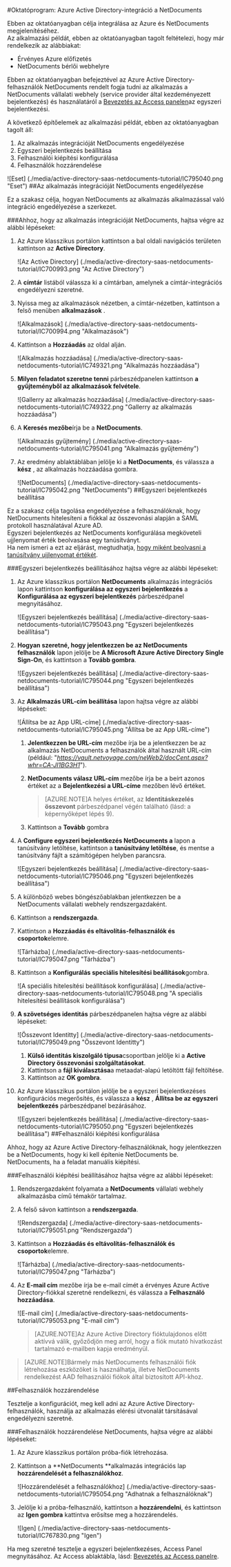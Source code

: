 <properties 
    pageTitle="Oktatóprogram: Azure Active Directory-integráció a NetDocuments |} Microsoft Azure" 
    description="Megtudhatja, hogyan használhatja a NetDocuments az Azure Active Directory ahhoz, hogy az egyszeri bejelentkezés, automatikus kiépítési és az egyéb!" 
    services="active-directory" 
    authors="jeevansd"  
    documentationCenter="na" 
    manager="femila"/>
<tags 
    ms.service="active-directory" 
    ms.devlang="na" 
    ms.topic="article" 
    ms.tgt_pltfrm="na" 
    ms.workload="identity" 
    ms.date="09/29/2016" 
    ms.author="jeedes" />

#<a name="tutorial-azure-active-directory-integration-with-netdocuments"></a>Oktatóprogram: Azure Active Directory-integráció a NetDocuments
  
Ebben az oktatóanyagban célja integrálása az Azure és NetDocuments megjelenítéséhez.  
Az alkalmazási példát, ebben az oktatóanyagban tagolt feltételezi, hogy már rendelkezik az alábbiakat:

-   Érvényes Azure előfizetés
-   NetDocuments bérlői webhelyre
  
Ebben az oktatóanyagban befejeztével az Azure Active Directory-felhasználók NetDocuments rendelt fogja tudni az alkalmazás a NetDocuments vállalati webhely (service provider által kezdeményezett bejelentkezés) és használatáról a [Bevezetés az Access panelen](active-directory-saas-access-panel-introduction.md)az egyszeri bejelentkezési.
  
A következő építőelemek az alkalmazási példát, ebben az oktatóanyagban tagolt áll:

1.  Az alkalmazás integrációját NetDocuments engedélyezése
2.  Egyszeri bejelentkezés beállítása
3.  Felhasználói kiépítési konfigurálása
4.  Felhasználók hozzárendelése

![Eset] (./media/active-directory-saas-netdocuments-tutorial/IC795040.png "Eset")
##<a name="enabling-the-application-integration-for-netdocuments"></a>Az alkalmazás integrációját NetDocuments engedélyezése
  
Ez a szakasz célja, hogyan NetDocuments az alkalmazás alkalmazással való integráció engedélyezése a szerkezet.

###<a name="to-enable-the-application-integration-for-netdocuments-perform-the-following-steps"></a>Ahhoz, hogy az alkalmazás integrációját NetDocuments, hajtsa végre az alábbi lépéseket:

1.  Az Azure klasszikus portálon kattintson a bal oldali navigációs területen kattintson az **Active Directory**.

    ![Az Active Directory] (./media/active-directory-saas-netdocuments-tutorial/IC700993.png "Az Active Directory")

2.  A **címtár** listából válassza ki a címtárban, amelynek a címtár-integrációs engedélyezni szeretné.

3.  Nyissa meg az alkalmazások nézetben, a címtár-nézetben, kattintson a felső menüben **alkalmazások** .

    ![Alkalmazások] (./media/active-directory-saas-netdocuments-tutorial/IC700994.png "Alkalmazások")

4.  Kattintson a **Hozzáadás** az oldal alján.

    ![Alkalmazás hozzáadása] (./media/active-directory-saas-netdocuments-tutorial/IC749321.png "Alkalmazás hozzáadása")

5.  **Milyen feladatot szeretne tenni** párbeszédpanelen kattintson **a gyűjteményből az alkalmazások felvétele**.

    ![Gallerry az alkalmazás hozzáadása] (./media/active-directory-saas-netdocuments-tutorial/IC749322.png "Gallerry az alkalmazás hozzáadása")

6.  A **Keresés mezőbe**írja be a **NetDocuments**.

    ![Alkalmazás gyűjtemény] (./media/active-directory-saas-netdocuments-tutorial/IC795041.png "Alkalmazás gyűjtemény")

7.  Az eredmény ablaktáblában jelölje ki a **NetDocuments**, és válassza a **kész** , az alkalmazás hozzáadása gombra.

    ![NetDocuments] (./media/active-directory-saas-netdocuments-tutorial/IC795042.png "NetDocuments")
##<a name="configuring-single-sign-on"></a>Egyszeri bejelentkezés beállítása
  
Ez a szakasz célja tagolása engedélyezése a felhasználóknak, hogy NetDocuments hitelesíteni a fiókkal az összevonási alapján a SAML protokoll használatával Azure AD.  
Egyszeri bejelentkezés az NetDocuments konfigurálása megköveteli ujjlenyomat érték beolvasása egy tanúsítványt.  
Ha nem ismeri a ezt az eljárást, megtudhatja, [hogy miként beolvasni a tanúsítvány ujjlenyomat értékét](http://youtu.be/YKQF266SAxI).

###<a name="to-configure-single-sign-on-perform-the-following-steps"></a>Egyszeri bejelentkezés beállításához hajtsa végre az alábbi lépéseket:

1.  Az Azure klasszikus portálon **NetDocuments** alkalmazás integrációs lapon kattintson **konfigurálása az egyszeri bejelentkezés** a **Konfigurálása az egyszeri bejelentkezés** párbeszédpanel megnyitásához.

    ![Egyszeri bejelentkezés beállítása] (./media/active-directory-saas-netdocuments-tutorial/IC795043.png "Egyszeri bejelentkezés beállítása")

2.  **Hogyan szeretné, hogy jelentkezzen be az NetDocuments felhasználók** lapon jelölje be **A Microsoft Azure Active Directory Single Sign-On**, és kattintson a **Tovább gombra**.

    ![Egyszeri bejelentkezés beállítása] (./media/active-directory-saas-netdocuments-tutorial/IC795044.png "Egyszeri bejelentkezés beállítása")

3.  Az **Alkalmazás URL-cím beállítása** lapon hajtsa végre az alábbi lépéseket:

    ![Állítsa be az App URL-címe] (./media/active-directory-saas-netdocuments-tutorial/IC795045.png "Állítsa be az App URL-címe")

    1.  **Jelentkezzen be URL-cím** mezőbe írja be a jelentkezzen be az alkalmazás NetDocuments a felhasználók által használt URL-cím (például: "*https://vault.netvoyage.com/neWeb2/docCent.aspx?whr=CA-JI1BG3H1*").
    2.  **NetDocuments válasz URL-cím** mezőbe írja be a beírt azonos értéket az a **Bejelentkezési a URL-címe** mezőben lévő értéket.  

        >[AZURE.NOTE]A helyes értéket, az **Identitáskezelés összevont** párbeszédpanel végén található (lásd: a képernyőképet lépés 9).

    3.  Kattintson a **Tovább** gombra

4.  A **Configure egyszeri bejelentkezés NetDocuments a** lapon a tanúsítvány letöltése, kattintson a **tanúsítvány letöltése**, és mentse a tanúsítvány fájlt a számítógépen helyben parancsra.

    ![Egyszeri bejelentkezés beállítása] (./media/active-directory-saas-netdocuments-tutorial/IC795046.png "Egyszeri bejelentkezés beállítása")

5.  A különböző webes böngészőablakban jelentkezzen be a NetDocuments vállalati webhely rendszergazdaként.

6.  Kattintson a **rendszergazda**.

7.  Kattintson a **Hozzáadás és eltávolítás-felhasználók és csoportok**elemre.

    ![Tárházba] (./media/active-directory-saas-netdocuments-tutorial/IC795047.png "Tárházba")

8.  Kattintson a **Konfigurálás speciális hitelesítési beállítások**gombra.

    ![A speciális hitelesítési beállítások konfigurálása] (./media/active-directory-saas-netdocuments-tutorial/IC795048.png "A speciális hitelesítési beállítások konfigurálása")

9.  **A szövetséges identitás** párbeszédpanelen hajtsa végre az alábbi lépéseket:

    ![Összevont Identitty] (./media/active-directory-saas-netdocuments-tutorial/IC795049.png "Összevont Identitty")

    1.  **Külső identitás kiszolgáló típusa**csoportban jelölje ki a **Active Directory összevonási szolgáltatásokat**.
    2.  Kattintson a **fájl kiválasztása**a metaadat-alapú letöltött fájl feltöltése.
    3.  Kattintson az **OK gombra**.

10. Az Azure klasszikus portálon jelölje be a egyszeri bejelentkezéses konfigurációs megerősítés, és válassza a **kész** , **Állítsa be az egyszeri bejelentkezés** párbeszédpanel bezárásához.

    ![Egyszeri bejelentkezés beállítása] (./media/active-directory-saas-netdocuments-tutorial/IC795050.png "Egyszeri bejelentkezés beállítása")
##<a name="configuring-user-provisioning"></a>Felhasználói kiépítési konfigurálása
  
Ahhoz, hogy az Azure Active Directory-felhasználóknak, hogy jelentkezzen be a NetDocuments, hogy ki kell építenie NetDocuments be.  
NetDocuments, ha a feladat manuális kiépítési.

###<a name="to-configure-user-provisioning-perform-the-following-steps"></a>Felhasználói kiépítési beállításához hajtsa végre az alábbi lépéseket:

1.  Rendszergazdaként folyamata a **NetDocuments** vállalati webhely alkalmazásba című témakör tartalmaz.

2.  A felső sávon kattintson a **rendszergazda**.

    ![Rendszergazda] (./media/active-directory-saas-netdocuments-tutorial/IC795051.png "Rendszergazda")

3.  Kattintson a **Hozzáadás és eltávolítás-felhasználók és csoportok**elemre.

    ![Tárházba] (./media/active-directory-saas-netdocuments-tutorial/IC795047.png "Tárházba")

4.  Az **E-mail cím** mezőbe írja be e-mail címét a érvényes Azure Active Directory-fiókkal szeretné rendelkezni, és válassza a **Felhasználó hozzáadása**.

    ![E-mail cím] (./media/active-directory-saas-netdocuments-tutorial/IC795053.png "E-mail cím")

    >[AZURE.NOTE]Az Azure Active Directory fióktulajdonos előtt aktívvá válik, győződjön meg arról, hogy a fiók mutató hivatkozást tartalmazó e-mailben kapja eredményül.

>[AZURE.NOTE]Bármely más NetDocuments felhasználói fiók létrehozása eszközöket is használhatja, illetve NetDocuments rendelkezést AAD felhasználói fiókok által biztosított API-khoz.

##<a name="assigning-users"></a>Felhasználók hozzárendelése
  
Tesztelje a konfigurációt, meg kell adni az Azure Active Directory-felhasználók, használja az alkalmazás elérési útvonalát társításával engedélyezni szeretné.

###<a name="to-assign-users-to-netdocuments-perform-the-following-steps"></a>Felhasználók hozzárendelése NetDocuments, hajtsa végre az alábbi lépéseket:

1.  Az Azure klasszikus portálon próba-fiók létrehozása.

2.  Kattintson a **NetDocuments **alkalmazás integrációs lap **hozzárendelését a felhasználókhoz**.

    ![Hozzárendelését a felhasználókhoz] (./media/active-directory-saas-netdocuments-tutorial/IC795054.png "Adhatnak a felhasználóknak")

3.  Jelölje ki a próba-felhasználó, kattintson a **hozzárendelni**, és kattintson az **Igen gombra** kattintva erősítse meg a hozzárendelés.

    ![Igen] (./media/active-directory-saas-netdocuments-tutorial/IC767830.png "Igen")
  
Ha meg szeretné tesztelje a egyszeri bejelentkezéses, Access Panel megnyitásához. Az Access ablaktábla, lásd: [Bevezetés az Access panelre](active-directory-saas-access-panel-introduction.md).